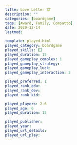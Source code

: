 ```yaml
---
title: Love Letter 🏆
description: ""
categories: [boardgame]
tags: [Award, Family, Compatto]
date: 2020-12-14
lastmod: 

template: played.html
played_category: boardgame
played_skills: []
played_duration: 15
played_gameplay_complex: 1
played_gameplay_strategy: 
played_gameplay_luck: 
played_gameplay_interaction: 3

played_preferred: 1
played_rank_edu: 
played_rank_dev: 
played_rank_kid: 

played_players: 2-6
played_age: 6
played_duration: 15

played_publisher: 
played_year: 
played_url_details: 
played_url_play: 
---
```


